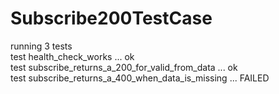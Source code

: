 # Subscribe200TestCase
running 3 tests<br />
test health_check_works ... ok<br />
test subscribe_returns_a_200_for_valid_from_data ... ok<br />
test subscribe_returns_a_400_when_data_is_missing ... FAILED<br />
